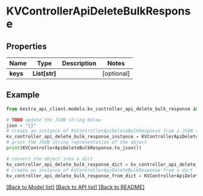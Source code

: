 # KVControllerApiDeleteBulkResponse


## Properties

Name | Type | Description | Notes
------------ | ------------- | ------------- | -------------
**keys** | **List[str]** |  | [optional] 

## Example

```python
from kestra_api_client.models.kv_controller_api_delete_bulk_response import KVControllerApiDeleteBulkResponse

# TODO update the JSON string below
json = "{}"
# create an instance of KVControllerApiDeleteBulkResponse from a JSON string
kv_controller_api_delete_bulk_response_instance = KVControllerApiDeleteBulkResponse.from_json(json)
# print the JSON string representation of the object
print(KVControllerApiDeleteBulkResponse.to_json())

# convert the object into a dict
kv_controller_api_delete_bulk_response_dict = kv_controller_api_delete_bulk_response_instance.to_dict()
# create an instance of KVControllerApiDeleteBulkResponse from a dict
kv_controller_api_delete_bulk_response_from_dict = KVControllerApiDeleteBulkResponse.from_dict(kv_controller_api_delete_bulk_response_dict)
```
[[Back to Model list]](../README.md#documentation-for-models) [[Back to API list]](../README.md#documentation-for-api-endpoints) [[Back to README]](../README.md)


